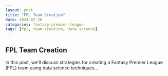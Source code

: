 ```yaml
---
layout: post
title: "FPL Team Creation"
date: 2024-07-26
categories: fantasy-premier-league
tags: [fpl, team-creation, data-science]
---
```


## FPL Team Creation

In this post, we'll discuss strategies for creating a Fantasy Premier League (FPL) team using data science techniques...